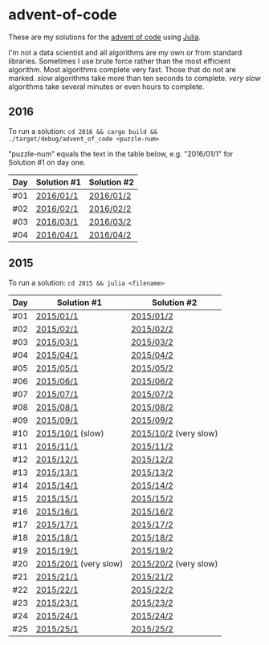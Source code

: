 # advent-of-code

These are my solutions for the [advent of code](https://adventofcode.com/) using [Julia](https://julialang.org/).

I'm not a data scientist and all algorithms are my own or from standard libraries. Sometimes I use brute force rather than the most efficient algorithm. Most algorithms complete very fast. Those that do not are marked. *slow* algorithms take more than ten seconds to complete. *very slow* algorithms take several minutes or even hours to complete.

## 2016

To run a solution: `cd 2016 && cargo build && ./target/debug/advent_of_code <puzzle-num>`

"puzzle-num" equals the text in the table below, e.g. "2016/01/1" for Solution #1 on day one.

| Day  | Solution #1                    | Solution #2                    |
|------|--------------------------------|--------------------------------|
| #01  | [2016/01/1](2016/2016-01-1.rs) | [2016/01/2](2016/2016-01-2.rs) |
| #02  | [2016/02/1](2016/2016-02-1.rs) | [2016/02/2](2016/2016-02-2.rs) |
| #03  | [2016/03/1](2016/2016-03-1.rs) | [2016/03/2](2016/2016-03-2.rs) |
| #04  | [2016/04/1](2016/2016-04-1.rs) | [2016/04/2](2016/2016-04-2.rs) |

## 2015

To run a solution: `cd 2015 && julia <filename>`

| Day  | Solution #1                                | Solution #2                                |
|------|--------------------------------------------|--------------------------------------------|
| #01  | [2015/01/1](2015/2015-01-1.jl)             | [2015/01/2](2015/2015-01-2.jl)             |
| #02  | [2015/02/1](2015/2015-02-1.jl)             | [2015/02/2](2015/2015-02-2.jl)             |
| #03  | [2015/03/1](2015/2015-03-1.jl)             | [2015/03/2](2015/2015-03-2.jl)             |
| #04  | [2015/04/1](2015/2015-04-1.jl)             | [2015/04/2](2015/2015-04-2.jl)             |
| #05  | [2015/05/1](2015/2015-05-1.jl)             | [2015/05/2](2015/2015-05-2.jl)             |
| #06  | [2015/06/1](2015/2015-06-1.jl)             | [2015/06/2](2015/2015-06-2.jl)             |
| #07  | [2015/07/1](2015/2015-07-1.jl)             | [2015/07/2](2015/2015-07-2.jl)             |
| #08  | [2015/08/1](2015/2015-08-1.jl)             | [2015/08/2](2015/2015-08-2.jl)             |
| #09  | [2015/09/1](2015/2015-09-1.jl)             | [2015/09/2](2015/2015-09-2.jl)             |
| #10  | [2015/10/1](2015/2015-10-1.jl) (slow)      | [2015/10/2](2015/2015-10-2.jl) (very slow) |
| #11  | [2015/11/1](2015/2015-11-1.jl)             | [2015/11/2](2015/2015-11-2.jl)             |
| #12  | [2015/12/1](2015/2015-12-1.jl)             | [2015/12/2](2015/2015-12-2.jl)             |
| #13  | [2015/13/1](2015/2015-13-1.jl)             | [2015/13/2](2015/2015-13-2.jl)             |
| #14  | [2015/14/1](2015/2015-14-1.jl)             | [2015/14/2](2015/2015-14-2.jl)             |
| #15  | [2015/15/1](2015/2015-15-1.jl)             | [2015/15/2](2015/2015-15-2.jl)             |
| #16  | [2015/16/1](2015/2015-16-1.jl)             | [2015/16/2](2015/2015-16-2.jl)             |
| #17  | [2015/17/1](2015/2015-17-1.jl)             | [2015/17/2](2015/2015-17-2.jl)             |
| #18  | [2015/18/1](2015/2015-18-1.jl)             | [2015/18/2](2015/2015-18-2.jl)             |
| #19  | [2015/19/1](2015/2015-19-1.jl)             | [2015/19/2](2015/2015-19-2.jl)             |
| #20  | [2015/20/1](2015/2015-20-1.jl) (very slow) | [2015/20/2](2015/2015-20-2.jl) (very slow) |
| #21 | [2015/21/1](2015/2015-21-1.jl)           | [2015/21/2](2015/2015-21-2.jl)           |
| #22 | [2015/22/1](2015/2015-22-1.jl)           | [2015/22/2](2015/2015-22-2.jl)           |
| #23 | [2015/23/1](2015/2015-23-1.jl)           | [2015/23/2](2015/2015-23-2.jl)           |
| #24 | [2015/24/1](2015/2015-24-1.jl)           | [2015/24/2](2015/2015-24-2.jl)           |
| #25 | [2015/25/1](2015/2015-25-1.jl)           | [2015/25/2](2015/2015-25-2.jl)           |
